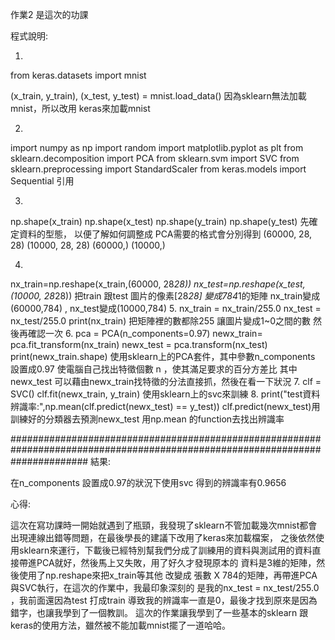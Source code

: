 作業2 是這次的功課

程式說明:

1.
  from keras.datasets import mnist

  (x_train, y_train), (x_test, y_test) = mnist.load_data()
因為sklearn無法加載mnist，所以改用 keras來加載mnist

2. 
  import numpy as np
  import random
  import matplotlib.pyplot as plt
  from sklearn.decomposition import PCA
  from sklearn.svm import SVC
  from sklearn.preprocessing import StandardScaler
  from keras.models import Sequential
引用

3.
  np.shape(x_train)
  np.shape(x_test)
  np.shape(y_train)
  np.shape(y_test)
先確定資料的型態， 以便了解如何調整成 PCA需要的格式會分別得到
(60000, 28, 28)
(10000, 28, 28)
(60000,)
(10000,)

4.
  nx_train=np.reshape(x_train,(60000, 28*28))
  nx_test=np.reshape(x_test,(10000, 28*28))
把train 跟test 圖片的像素[28*28]  變成784*1的矩陣
nx_train變成(60000,784) , nx_test變成(10000,784)
5.
  nx_train = nx_train/255.0
  nx_test = nx_test/255.0
  print(nx_train)
 把矩陣裡的數都除255 讓圖片變成1~0之間的數
 然後再確認一次
 6.
  pca = PCA(n_components=0.97)
  newx_train= pca.fit_transform(nx_train)
  newx_test = pca.transform(nx_test)
  print(newx_train.shape)
 使用sklearn上的PCA套件，其中參數n_components 設置成0.97 使電腦自己找出特徵個數 n ，使其滿足要求的百分方差比
 其中newx_test 可以藉由newx_train找特徵的分法直接抓，然後在看一下狀況
7.
  clf = SVC()
  clf.fit(newx_train, y_train)
 使用sklearn上的svc來訓練
8. 
  print("test資料辨識率:",np.mean(clf.predict(newx_test) == y_test))
 clf.predict(newx_test)用訓練好的分類器去預測newx_test 
 用np.mean 的function去找出辨識率
 
##############################################################################################################################
結果:

在n_components 設置成0.97的狀況下使用svc 得到的辨識率有0.9656

心得:

這次在寫功課時一開始就遇到了瓶頸，我發現了sklearn不管加載幾次mnist都會出現連線出錯等問題，在最後學長的建議下改用了keras來加載檔案，
之後依然使用sklearn來運行，下載後已經特別幫我們分成了訓練用的資料與測試用的資料直接帶進PCA就好，然後馬上又失敗，用了好久才發現原本的
資料是3維的矩陣，然後使用了np.reshape來把x_train等其他 改變成 張數 X 784的矩陣，再帶進PCA與SVC執行，在這次的作業中，我最印象深刻的
是我的nx_test = nx_test/255.0 ，我前面還因為test 打成train 導致我的辨識率一直是0，最後才找到原來是因為錯字，也讓我學到了一個教訓。
這次的作業讓我學到了一些基本的sklearn 跟keras的使用方法，雖然被不能加載mnist擺了一道哈哈。
 
 
 
 
  
  
  
